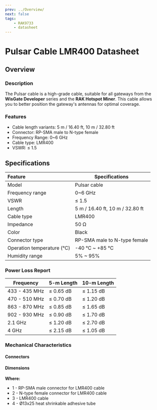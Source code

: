 ```yaml
---
prev: ../Overview/
next: false
tags: 
    - RAK9733
    - datasheet
---
```


# Pulsar Cable LMR400 Datasheet

## Overview

### Description

The Pulsar cable is a high-grade cable, suitable for all gateways from the **WisGate Developer** series and the **RAK Hotspot Miner**. This cable allows you to better position the gateway's antennas for optimal coverage.

###  Features

-   Cable length variants: 5&nbsp;m / 16.40&nbsp;ft, 10&nbsp;m / 32.80&nbsp;ft
-   Connector: RP-SMA male to N-type female
-   Frequency Range: 0~6&nbsp;GHz
-   Cable type: LMR400
-   VSWR: ≤ 1.5


## Specifications 

| Feature                    | Specifications                                      |
| :------------------------- | --------------------------------------------------- |
| Model                      | Pulsar cable                                        |
| Frequency range            | 0~6&nbsp;GHz                                        |
| VSWR                       | ≤ 1.5                                               |
| Length                     | 5&nbsp;m / 16.40&nbsp;ft, 10&nbsp;m / 32.80&nbsp;ft |
| Cable type                 | LMR400                                              |
| Impedance                  | 50&nbsp;Ω                                           |
| Color                      | Black                                               |
| Connector type             | RP-SMA male to N-type female                        |
| Operation temperature (°C) | -40&nbsp;°C ~ +85&nbsp;°C                           |
| Humidity range             | 5% ~ 95%                                            |

### Power Loss Report

| Frequency          | 5-m Length     | 10-m Length    |
| ------------------ | -------------- | -------------- |
| 433 - 435&nbsp;MHz | ≤ 0.65&nbsp;dB | ≤ 1.15&nbsp;dB |
| 470 - 510&nbsp;MHz | ≤ 0.70&nbsp;dB | ≤ 1.20&nbsp;dB |
| 863 - 870&nbsp;MHz | ≤ 0.85&nbsp;dB | ≤ 1.65&nbsp;dB |
| 902 - 930&nbsp;MHz | ≤ 0.90&nbsp;dB | ≤ 1.70&nbsp;dB |
| 2.1&nbsp;GHz       | ≤ 1.20&nbsp;dB | ≤ 2.70&nbsp;dB |
| 4&nbsp;GHz         | ≤ 2.15&nbsp;dB | ≤ 1.05&nbsp;dB |


### Mechanical Characteristics

#### Connectors

<rk-img
  src="/assets/images/accessories/rak9733/datasheet/connectors.png"
  width="45%"
  caption="Connector Types"
/>

#### Dimensions

<rk-img
  src="/assets/images/accessories/rak9733/datasheet/dimension.png"
  width="85%"
  caption="Pulsar Cable Dimensions"
/>

<b>Where:</b>

- 1 - RP-SMA male connector for LMR400 cable
- 2 - N-type female connector for LMR400 cable
- 3 - LMR400 cable
- 4 - Ø13x25 heat shrinkable adhesive tube
